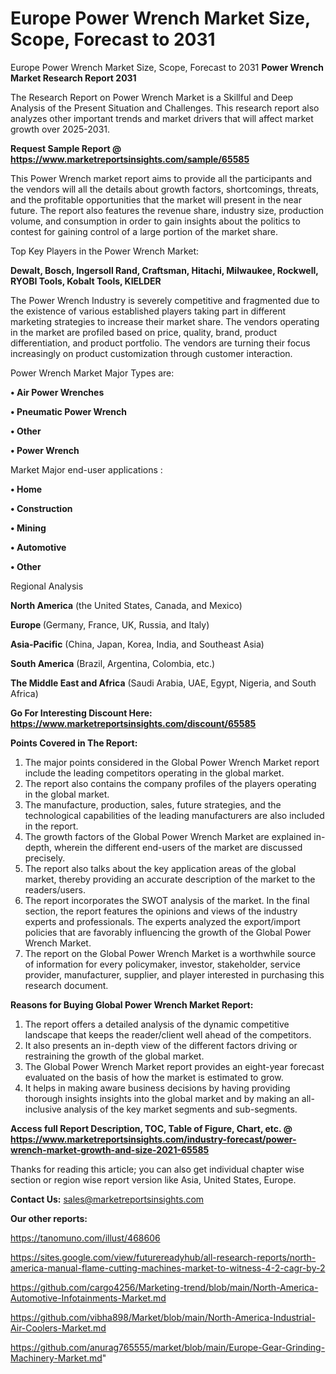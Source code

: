 # Europe Power Wrench Market Size, Scope, Forecast to 2031
Europe Power Wrench Market Size, Scope, Forecast to 2031
<strong>Power Wrench Market Research Report 2031</strong>

The Research Report on Power Wrench Market is a Skillful and Deep Analysis of the Present Situation and Challenges. This research report also analyzes other important trends and market drivers that will affect market growth over 2025-2031.

<strong>Request Sample Report @ <a href=https://www.marketreportsinsights.com/sample/65585>https://www.marketreportsinsights.com/sample/65585</a></strong>

This Power Wrench market report aims to provide all the participants and the vendors will all the details about growth factors, shortcomings, threats, and the profitable opportunities that the market will present in the near future. The report also features the revenue share, industry size, production volume, and consumption in order to gain insights about the politics to contest for gaining control of a large portion of the market share.

Top Key Players in the Power Wrench Market:

<strong>Dewalt, Bosch, Ingersoll Rand, Craftsman, Hitachi, Milwaukee, Rockwell, RYOBI Tools, Kobalt Tools, KIELDER</strong>

The Power Wrench Industry is severely competitive and fragmented due to the existence of various established players taking part in different marketing strategies to increase their market share. The vendors operating in the market are profiled based on price, quality, brand, product differentiation, and product portfolio. The vendors are turning their focus increasingly on product customization through customer interaction.

Power Wrench Market Major Types are:

<strong>• Air Power Wrenches

• Pneumatic Power Wrench

• Other

• Power Wrench</strong>

Market Major end-user applications :

<strong>• Home

• Construction

• Mining

• Automotive

• Other</strong>

Regional Analysis

</u><strong><b>North America</b></strong> (the United States, Canada, and Mexico)

<strong><b>Europe </b></strong>(Germany, France, UK, Russia, and Italy)

<strong><b>Asia-Pacific</b></strong> (China, Japan, Korea, India, and Southeast Asia)

<strong><b>South America</b></strong> (Brazil, Argentina, Colombia, etc.)

<strong><b>The Middle East and Africa</b></strong> (Saudi Arabia, UAE, Egypt, Nigeria, and South Africa)

<strong>Go For Interesting Discount Here: <a href=https://www.marketreportsinsights.com/discount/65585>https://www.marketreportsinsights.com/discount/65585</a></strong>

<strong>Points Covered in The Report:</strong>
<ol>
  <li>The major points considered in the Global Power Wrench Market report include the leading competitors operating in the global market.</li>
  <li>The report also contains the company profiles of the players operating in the global market.</li>
  <li>The manufacture, production, sales, future strategies, and the technological capabilities of the leading manufacturers are also included in the report.</li>
  <li>The growth factors of the Global Power Wrench Market are explained in-depth, wherein the different end-users of the market are discussed precisely.</li>
  <li>The report also talks about the key application areas of the global market, thereby providing an accurate description of the market to the readers/users.</li>
  <li>The report incorporates the SWOT analysis of the market. In the final section, the report features the opinions and views of the industry experts and professionals. The experts analyzed the export/import policies that are favorably influencing the growth of the Global Power Wrench Market.</li>
  <li>The report on the Global Power Wrench Market is a worthwhile source of information for every policymaker, investor, stakeholder, service provider, manufacturer, supplier, and player interested in purchasing this research document.</li>
</ol>
<strong>Reasons for Buying Global Power Wrench Market Report:</strong>

<ol>
  <li>The report offers a detailed analysis of the dynamic competitive landscape that keeps the reader/client well ahead of the competitors.</li>
  <li>It also presents an in-depth view of the different factors driving or restraining the growth of the global market.</li>
  <li>The Global Power Wrench Market report provides an eight-year forecast evaluated on the basis of how the market is estimated to grow.</li>
  <li>It helps in making aware business decisions by having providing thorough insights insights into the global market and by making an all-inclusive analysis of the key market segments and sub-segments.</li>
</ol>
<strong>Access full Report Description, TOC, Table of Figure, Chart, etc. @ <a href=https://www.marketreportsinsights.com/industry-forecast/power-wrench-market-growth-and-size-2021-65585>https://www.marketreportsinsights.com/industry-forecast/power-wrench-market-growth-and-size-2021-65585</a></strong>


Thanks for reading this article; you can also get individual chapter wise section or region wise report version like Asia, United States, Europe.

<strong>Contact Us:</strong>
sales@marketreportsinsights.com

<strong>Our other reports:</strong>

<a href=https://tanomuno.com/illust/468606>https://tanomuno.com/illust/468606</a>

<a href=https://sites.google.com/view/futurereadyhub/all-research-reports/north-america-manual-flame-cutting-machines-market-to-witness-4-2-cagr-by-2>https://sites.google.com/view/futurereadyhub/all-research-reports/north-america-manual-flame-cutting-machines-market-to-witness-4-2-cagr-by-2</a>

<a href=https://github.com/cargo4256/Marketing-trend/blob/main/North-America-Automotive-Infotainments-Market.md>https://github.com/cargo4256/Marketing-trend/blob/main/North-America-Automotive-Infotainments-Market.md</a>

<a href=https://github.com/vibha898/Market/blob/main/North-America-Industrial-Air-Coolers-Market.md>https://github.com/vibha898/Market/blob/main/North-America-Industrial-Air-Coolers-Market.md</a>

<a href=https://github.com/anurag765555/market/blob/main/Europe-Gear-Grinding-Machinery-Market.md>https://github.com/anurag765555/market/blob/main/Europe-Gear-Grinding-Machinery-Market.md</a>"
